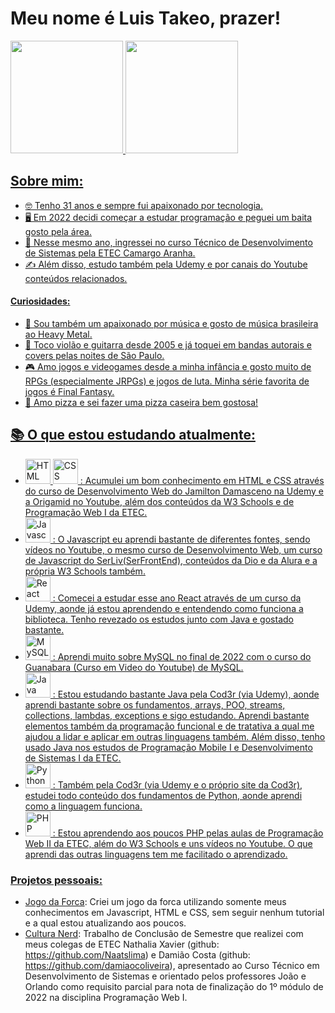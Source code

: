 # Meu nome é Luis Takeo, prazer!

<div>
<a href="https://github.com/seu-usuário-aqui">
<img height="180em" src="https://github-readme-stats.vercel.app/api/top-langs/?username=LuisTakeo&layout=compact&langs_count=8&theme=dracula"/>
<img height="180em" src="https://github-readme-stats.vercel.app/api?username=LuisTakeo&show_icons=true&theme=dracula&include_all_commits=true&count_private=true"/>
</div>

## Sobre mim:

- 🤓 Tenho 31 anos e sempre fui apaixonado por tecnologia. 
- 🖥️ Em 2022 decidi começar a estudar programação e peguei um baita gosto pela área.
- 🏫 Nesse mesmo ano, ingressei no curso Técnico de Desenvolvimento de Sistemas pela ETEC Camargo Aranha.
- ✍️ Além disso, estudo também pela Udemy e por canais do Youtube conteúdos relacionados. 

#### Curiosidades:
- 🎵 Sou também um apaixonado por música e gosto de música brasileira ao Heavy Metal.
- 🎸 Toco violão e guitarra desde 2005 e já toquei em bandas autorais e covers pelas noites de São Paulo.
- 🎮 Amo jogos e videogames desde a minha infância e gosto muito de RPGs (especialmente JRPGs) e jogos de luta. Minha série favorita de jogos é Final Fantasy.
- 🍕 Amo pizza e sei fazer uma pizza caseira bem gostosa!

## 📚 O que estou estudando atualmente:

- <div><img width="40px" alt="HTML" src="https://cdn.jsdelivr.net/gh/devicons/devicon/icons/html5/html5-original-wordmark.svg" />
  <img width="40px" alt="CSS" src="https://cdn.jsdelivr.net/gh/devicons/devicon/icons/css3/css3-original-wordmark.svg" />
  : Acumulei um bom conhecimento em HTML e CSS através do curso de Desenvolvimento Web do Jamilton Damasceno na Udemy e a Origamid no Youtube, além dos conteúdos da W3 Schools e de Programação Web I da ETEC.</div>
- <img width="40px" alt="Javascript" src="https://cdn.jsdelivr.net/gh/devicons/devicon/icons/javascript/javascript-original.svg" />
  : O Javascript eu aprendi bastante de diferentes fontes, sendo vídeos no Youtube, o mesmo curso de Desenvolvimento Web, um curso de Javascript do SerLiv(SerFrontEnd), conteúdos da Dio e da Alura e a própria W3 Schools também.
- <img width="40px" alt="React" src="https://cdn.jsdelivr.net/gh/devicons/devicon/icons/react/react-original-wordmark.svg" />
  : Comecei a estudar esse ano React através de um curso da Udemy, aonde já estou aprendendo e entendendo como funciona a biblioteca. Tenho revezado os estudos junto com Java e gostado bastante.
- <img width="40px" alt="MySQL" src="https://cdn.jsdelivr.net/gh/devicons/devicon/icons/mysql/mysql-original-wordmark.svg" />
  : Aprendi muito sobre MySQL no final de 2022 com o curso do Guanabara (Curso em Video do Youtube) de MySQL.
- <img width="40px" alt="Java" src="https://cdn.jsdelivr.net/gh/devicons/devicon/icons/java/java-original-wordmark.svg" />
  : Estou estudando bastante Java pela Cod3r (via Udemy), aonde aprendi bastante sobre os fundamentos, arrays, POO, streams, collections, lambdas, exceptions e sigo estudando. Aprendi bastante elementos também da programação funcional e de tratativa a qual me ajudou a lidar e aplicar em outras linguagens também. Além disso, tenho usado Java nos estudos de Programação Mobile I e Desenvolvimento de Sistemas I da ETEC.
- <img width="40px" alt="Python" src="https://cdn.jsdelivr.net/gh/devicons/devicon/icons/python/python-original-wordmark.svg" />
  : Também pela Cod3r (via Udemy e o próprio site da Cod3r), estudei todo conteúdo dos fundamentos de Python, aonde aprendi como a linguagem funciona.
- <img width="40px" alt="PHP"  src="https://cdn.jsdelivr.net/gh/devicons/devicon/icons/php/php-plain.svg" /> 
  : Estou aprendendo aos poucos PHP pelas aulas de Programação Web II da ETEC, além do W3 Schools e uns vídeos no Youtube. O que aprendi das outras linguagens tem me facilitado o aprendizado.


### Projetos pessoais:
- <a href="https://jogo-da-forca-iota.vercel.app">Jogo da Forca</a>: Criei um jogo da forca utilizando somente meus conhecimentos em Javascript, HTML e CSS, sem seguir nenhum tutorial e a qual estou atualizando aos poucos.
- <a href="https://cultura-nerd.vercel.app">Cultura Nerd</a>: Trabalho de Conclusão de Semestre que realizei com meus colegas de ETEC Nathalia Xavier (github: https://github.com/Naatslima) e Damião Costa (github: https://github.com/damiaocoliveira), apresentado ao Curso Técnico em Desenvolvimento de Sistemas e orientado pelos professores João e Orlando como requisito parcial para nota de finalização do 1º módulo de 2022 na disciplina Programação Web I.





